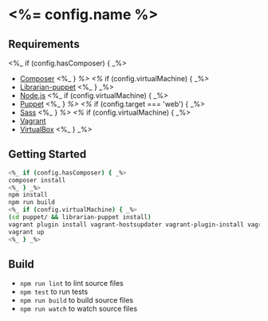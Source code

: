 # <%= config.name %>

## Requirements
<%_ if (config.hasComposer) { _%>
- [Composer](https://getcomposer.org/)
<%_ } _%>
<%_ if (config.virtualMachine) { _%>
- [Librarian-puppet](https://github.com/voxpupuli/librarian-puppet)
<%_ } _%>
- [Node.js](https://nodejs.org/en/)
<%_ if (config.virtualMachine) { _%>
- [Puppet](https://puppet.com/)
<%_ } _%>
<%_ if (config.target === 'web') { _%>
- [Sass](http://sass-lang.com/)
<%_ } _%>
<%_ if (config.virtualMachine) { _%>
- [Vagrant](https://www.vagrantup.com/)
- [VirtualBox](https://www.virtualbox.org/)
<%_ } _%>

## Getting Started
```sh
<%_ if (config.hasComposer) { _%>
composer install
<%_ } _%>
npm install
npm run build
<%_ if (config.virtualMachine) { _%>
(cd puppet/ && librarian-puppet install)
vagrant plugin install vagrant-hostsupdater vagrant-plugin-install vagrant-vbguest
vagrant up
<%_ } _%>
```

## Build
- `npm run lint` to lint source files
- `npm test` to run tests
- `npm run build` to build source files
- `npm run watch` to watch source files
